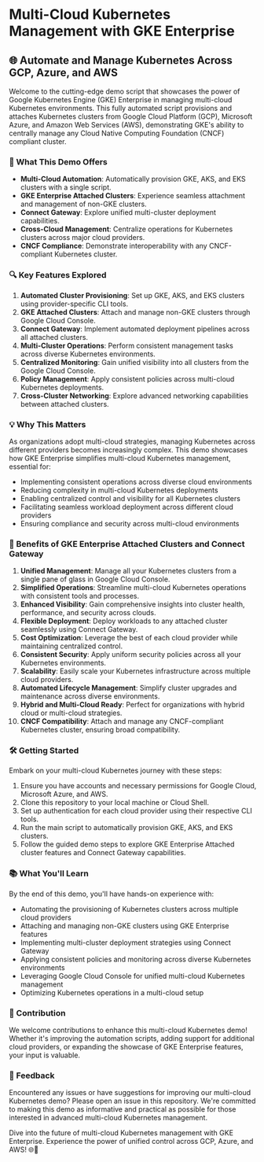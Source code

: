 # Multi-Cloud Kubernetes Management with GKE Enterprise

## 🌐 Automate and Manage Kubernetes Across GCP, Azure, and AWS

Welcome to the cutting-edge demo script that showcases the power of Google Kubernetes Engine (GKE) Enterprise in managing multi-cloud Kubernetes environments. This fully automated script provisions and attaches Kubernetes clusters from Google Cloud Platform (GCP), Microsoft Azure, and Amazon Web Services (AWS), demonstrating GKE's ability to centrally manage any Cloud Native Computing Foundation (CNCF) compliant cluster.

### 🚀 What This Demo Offers

- **Multi-Cloud Automation**: Automatically provision GKE, AKS, and EKS clusters with a single script.
- **GKE Enterprise Attached Clusters**: Experience seamless attachment and management of non-GKE clusters.
- **Connect Gateway**: Explore unified multi-cluster deployment capabilities.
- **Cross-Cloud Management**: Centralize operations for Kubernetes clusters across major cloud providers.
- **CNCF Compliance**: Demonstrate interoperability with any CNCF-compliant Kubernetes cluster.

### 🔍 Key Features Explored

1. **Automated Cluster Provisioning**: Set up GKE, AKS, and EKS clusters using provider-specific CLI tools.
2. **GKE Attached Clusters**: Attach and manage non-GKE clusters through Google Cloud Console.
3. **Connect Gateway**: Implement automated deployment pipelines across all attached clusters.
4. **Multi-Cluster Operations**: Perform consistent management tasks across diverse Kubernetes environments.
5. **Centralized Monitoring**: Gain unified visibility into all clusters from the Google Cloud Console.
6. **Policy Management**: Apply consistent policies across multi-cloud Kubernetes deployments.
7. **Cross-Cluster Networking**: Explore advanced networking capabilities between attached clusters.

### 💡 Why This Matters

As organizations adopt multi-cloud strategies, managing Kubernetes across different providers becomes increasingly complex. This demo showcases how GKE Enterprise simplifies multi-cloud Kubernetes management, essential for:

- Implementing consistent operations across diverse cloud environments
- Reducing complexity in multi-cloud Kubernetes deployments
- Enabling centralized control and visibility for all Kubernetes clusters
- Facilitating seamless workload deployment across different cloud providers
- Ensuring compliance and security across multi-cloud environments

### 🌟 Benefits of GKE Enterprise Attached Clusters and Connect Gateway

1. **Unified Management**: Manage all your Kubernetes clusters from a single pane of glass in Google Cloud Console.
2. **Simplified Operations**: Streamline multi-cloud Kubernetes operations with consistent tools and processes.
3. **Enhanced Visibility**: Gain comprehensive insights into cluster health, performance, and security across clouds.
4. **Flexible Deployment**: Deploy workloads to any attached cluster seamlessly using Connect Gateway.
5. **Cost Optimization**: Leverage the best of each cloud provider while maintaining centralized control.
6. **Consistent Security**: Apply uniform security policies across all your Kubernetes environments.
7. **Scalability**: Easily scale your Kubernetes infrastructure across multiple cloud providers.
8. **Automated Lifecycle Management**: Simplify cluster upgrades and maintenance across diverse environments.
9. **Hybrid and Multi-Cloud Ready**: Perfect for organizations with hybrid cloud or multi-cloud strategies.
10. **CNCF Compatibility**: Attach and manage any CNCF-compliant Kubernetes cluster, ensuring broad compatibility.

### 🛠 Getting Started

Embark on your multi-cloud Kubernetes journey with these steps:

1. Ensure you have accounts and necessary permissions for Google Cloud, Microsoft Azure, and AWS.
2. Clone this repository to your local machine or Cloud Shell.
3. Set up authentication for each cloud provider using their respective CLI tools.
4. Run the main script to automatically provision GKE, AKS, and EKS clusters.
5. Follow the guided demo steps to explore GKE Enterprise Attached cluster features and Connect Gateway capabilities.

### 📚 What You'll Learn

By the end of this demo, you'll have hands-on experience with:

- Automating the provisioning of Kubernetes clusters across multiple cloud providers
- Attaching and managing non-GKE clusters using GKE Enterprise features
- Implementing multi-cluster deployment strategies using Connect Gateway
- Applying consistent policies and monitoring across diverse Kubernetes environments
- Leveraging Google Cloud Console for unified multi-cloud Kubernetes management
- Optimizing Kubernetes operations in a multi-cloud setup

### 🤝 Contribution

We welcome contributions to enhance this multi-cloud Kubernetes demo! Whether it's improving the automation scripts, adding support for additional cloud providers, or expanding the showcase of GKE Enterprise features, your input is valuable.

### 📣 Feedback

Encountered any issues or have suggestions for improving our multi-cloud Kubernetes demo? Please open an issue in this repository. We're committed to making this demo as informative and practical as possible for those interested in advanced multi-cloud Kubernetes management.

Dive into the future of multi-cloud Kubernetes management with GKE Enterprise. Experience the power of unified control across GCP, Azure, and AWS! 🌐🚀

